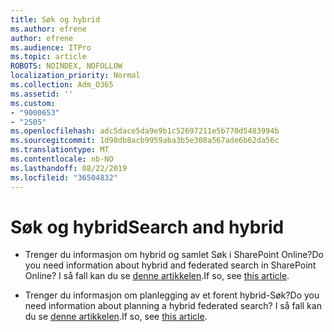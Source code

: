 ```yaml
---
title: Søk og hybrid
ms.author: efrene
author: efrene
ms.audience: ITPro
ms.topic: article
ROBOTS: NOINDEX, NOFOLLOW
localization_priority: Normal
ms.collection: Adm_O365
ms.assetid: ''
ms.custom:
- "9000653"
- "2505"
ms.openlocfilehash: adc5dace5da9e9b1c52697211e5b770d5483994b
ms.sourcegitcommit: 1d98db8acb9959aba3b5e308a567ade6b62da56c
ms.translationtype: MT
ms.contentlocale: nb-NO
ms.lasthandoff: 08/22/2019
ms.locfileid: "36504832"
---
```

# <a name="search-and-hybrid"></a><span data-ttu-id="6b1fe-102">Søk og hybrid</span><span class="sxs-lookup"><span data-stu-id="6b1fe-102">Search and hybrid</span></span>

- <span data-ttu-id="6b1fe-103">Trenger du informasjon om hybrid og samlet Søk i SharePoint Online?</span><span class="sxs-lookup"><span data-stu-id="6b1fe-103">Do you need information about hybrid and federated search in SharePoint Online?</span></span> <span data-ttu-id="6b1fe-104">I så fall kan du se [denne artikkelen](https://docs.microsoft.com/sharepoint/hybrid/hybrid-search-in-sharepoint).</span><span class="sxs-lookup"><span data-stu-id="6b1fe-104">If so, see [this article](https://docs.microsoft.com/sharepoint/hybrid/hybrid-search-in-sharepoint).</span></span>

- <span data-ttu-id="6b1fe-105">Trenger du informasjon om planlegging av et forent hybrid-Søk?</span><span class="sxs-lookup"><span data-stu-id="6b1fe-105">Do you need information about planning a hybrid federated search?</span></span>  <span data-ttu-id="6b1fe-106">I så fall kan du se [denne artikkelen](https://docs.microsoft.com/sharepoint/hybrid/plan-hybrid-federated-search).</span><span class="sxs-lookup"><span data-stu-id="6b1fe-106">If so, see [this article](https://docs.microsoft.com/sharepoint/hybrid/plan-hybrid-federated-search).</span></span>



